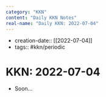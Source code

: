 ```yaml
---
category: "KKN"
content: "Daily KKN Notes"
real-name: "Daily KKN: 2022-07-04"
---
```


- creation-date:: [[2022-07-04]]
- tags:: #kkn/periodic

# KKN: 2022-07-04

- Soon...
